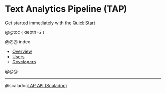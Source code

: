 # Text Analytics Pipeline (TAP)

Get started immediately with the [Quick Start](overview/quick_start.html)

@@toc { depth=2 }

@@@ index
* [Overview](overview/index.md)
* [Users](user/index.md)
* [Developers](developer/index.md)

@@@

---

@scaladoc[TAP API (Scaladoc)](api.index)
